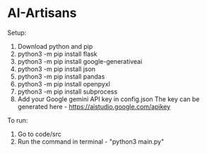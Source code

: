 # AI-Artisans

Setup:
1) Download python and pip
2) python3 -m pip install flask
3) python3 -m pip install google-generativeai
4) python3 -m pip install json
5) python3 -m pip install pandas
6) python3 -m pip install openpyxl
7) python3 -m pip install subprocess
9) Add your Google gemini API key in config.json
The key can be generated here - https://aistudio.google.com/apikey

To run: 
1) Go to code/src
2) Run the command in terminal - "python3 main.py"
